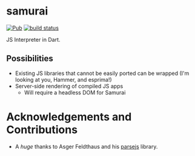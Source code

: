 # samurai
[![Pub](https://img.shields.io/pub/v/samurai.svg)](https://pub.dartlang.org/packages/samurai)
[![build status](https://travis-ci.org/samurai-dart/samurai.svg)](https://travis-ci.org/samurai-dart/samurai)

JS Interpreter in Dart.


## Possibilities
* Existing JS libraries that cannot be easily ported can be wrapped
(I'm looking at you, Hammer, and esprima!)
* Server-side rendering of compiled JS apps
  * Will require a headless DOM for Samurai

# Acknowledgements and Contributions
* A *huge* thanks to Asger Feldthaus and his [parsejs](https://github.com/asgerf/parsejs.dart) library.
